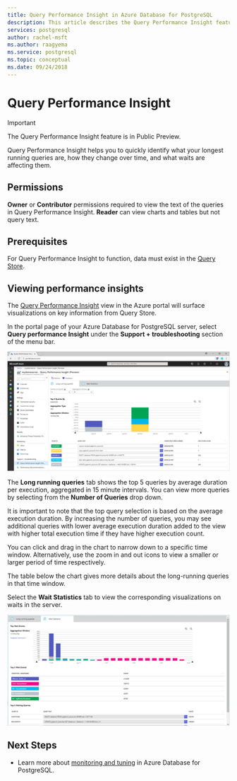 ```yaml
---
title: Query Performance Insight in Azure Database for PostgreSQL
description: This article describes the Query Performance Insight feature in Azure Database for PostgreSQL.
services: postgresql
author: rachel-msft
ms.author: raagyema
ms.service: postgresql
ms.topic: conceptual
ms.date: 09/24/2018
---
```


# Query Performance Insight 

> [!IMPORTANT]
> The Query Performance Insight feature is in Public Preview. 

Query Performance Insight helps you to quickly identify what your longest running queries are, how they change over time, and what waits are affecting them.

## Permissions
**Owner** or **Contributor** permissions required to view the text of the queries in Query Performance Insight. **Reader** can view charts and tables but not query text.

## Prerequisites
For Query Performance Insight to function, data must exist in the [Query Store](concepts-query-store.md).

## Viewing performance insights
The [Query Performance Insight](concepts-query-performance-insight.md) view in the Azure portal will surface visualizations on key information from Query Store. 

In the portal page of your Azure Database for PostgreSQL server, select **Query performance Insight** under the **Support + troubleshooting** section of the menu bar.

![Query Performance Insight long running queries](./media/concepts-query-performance-insight/query-performance-insight-landing-page.png)

The **Long running queries** tab shows the top 5 queries by average duration per execution, aggregated in 15 minute intervals. You can view more queries by selecting from the **Number of Queries** drop down.

It is important to note that the top query selection is based on the average execution duration. By increasing the number of queries, you may see additional queries with lower average execution duration added to the view with higher total execution time if they have higher execution count.

You can click and drag in the chart to narrow down to a specific time window. Alternatively, use the zoom in and out icons to view a smaller or larger period of time respectively.

The table below the chart gives more details about the long-running queries in that time window.

Select the **Wait Statistics** tab to view the corresponding visualizations on waits in the server.

![Query Performance Insight wait statistics](./media/concepts-query-performance-insight/query-performance-insight-wait-statistics.png)

## Next Steps
- Learn more about [monitoring and tuning](concepts-monitoring.md) in Azure Database for PostgreSQL.


